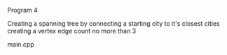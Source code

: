Program 4

Creating a spanning tree by connecting a starting city to it's closest cities creating a vertex edge count no more than 3

main.cpp

